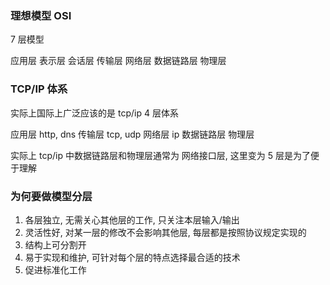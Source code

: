 ### 理想模型 OSI

7 层模型

应用层
表示层
会话层
传输层
网络层
数据链路层
物理层

### TCP/IP 体系

实际上国际上广泛应该的是 tcp/ip 4 层体系

应用层 http, dns
传输层 tcp, udp
网络层 ip
数据链路层
物理层

实际上 tcp/ip 中数据链路层和物理层通常为 网络接口层, 这里变为 5 层是为了便于理解

### 为何要做模型分层

1. 各层独立, 无需关心其他层的工作, 只关注本层输入/输出
2. 灵活性好, 对某一层的修改不会影响其他层, 每层都是按照协议规定实现的
3. 结构上可分割开
4. 易于实现和维护, 可针对每个层的特点选择最合适的技术
5. 促进标准化工作
